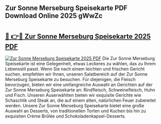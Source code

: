 ## Zur Sonne Merseburg Speisekarte PDF Download Online 2025 gWwZc

# <h2><a href="http://gcanc6x.nevu.top/?p=Zur+Sonne+Merseburg+Speisekarte">🔗 👉🔴 Zur Sonne Merseburg Speisekarte 2025 PDF</a></h2>

[![Zur Sonne Merseburg Speisekarte 2025 PDF](https://i.imgur.com/dBaPXMq.png)](http://gcanc6x.nevu.top/?p=Zur+Sonne+Merseburg+Speisekarte)
Die Zur Sonne Merseburg Speisekarte ist eine Gelegenheit, etwas Leckeres zu wählen, das zu Ihrem Lebensstil passt. Wenn Sie nach einem leichten und frischen Gericht suchen, empfehlen wir Ihnen, unseren Salatbereich auf der Zur Sonne Merseburg Speisekarte zu besuchen. Für diejenigen, die Fleisch bevorzugen, bieten wir eine umfangreiche Auswahl an Gerichten auf der Zur Sonne Merseburg Speisekarte an: Rindfleisch, Schweinefleisch, Huhn und Fisch. Unseren Auserwählten bieten wir exquisite Gerichte wie Schaschlik und Steak an, die auf einem alten, natürlichen Feuer zubereitet werden. Unsere Zur Sonne Merseburg Speisekarte bietet eine große Auswahl an Desserts, von traditionellen Torten und Kuchen bis hin zu exquisiten Crème Brûlée und Schokoladenkapsel-Desserts.
